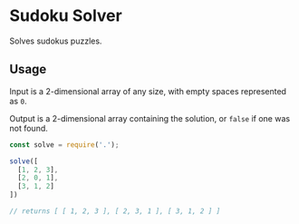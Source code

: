 # Sudoku Solver

Solves sudokus puzzles.

## Usage

Input is a 2-dimensional array of any size, with empty spaces represented as `0`.

Output is a 2-dimensional array containing the solution, or `false` if one was not found.

```javascript
const solve = require('.');

solve([
  [1, 2, 3],
  [2, 0, 1],
  [3, 1, 2]
])

// returns [ [ 1, 2, 3 ], [ 2, 3, 1 ], [ 3, 1, 2 ] ]
```
